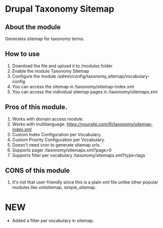 # Drupal Taxonomy Sitemap 

## About the module
Generates sitemap for taxonomy terms.

## How to use
1. Download the file and upload it to /modules folder
2. Enable the module Taxonomy Sitemap
3. Configure the module /admin/config/taxonomy_sitemap/vocabulary-config
4. You can access the sitemap in /taxonomy/sitemap-index.xml
5. You can access the individual sitemap pages in /taxonomy/sitemaps.xml
 

## Pros of this module.
1. Works with domain access module.
2. Works with multilanguage. https://yoursite.com/fil/taxonomy/sitemap-index.xml
3. Custom Index Configuration per Vocabulary. 
4. Custom Priority Configuration per Vocabulary.
5. Doesn't need cron to generate sitemap urls. 
6. Supports pager /taxonomy/sitemaps.xml?page=0
7. Supports filter per vocabulary /taxonomy/sitemaps.xml?type=tags


## CONS of this module
1. It's not that user-friendly since this is a plain xml file unlike other popular modules like xmlsitemap, simple_sitemap.

# NEW
- Added a filter per vocabulary in sitemap. 
